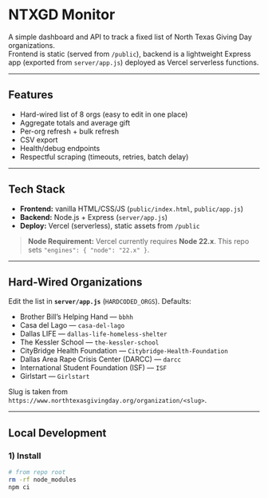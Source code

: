 # NTXGD Monitor

A simple dashboard and API to track a fixed list of North Texas Giving Day organizations.  
Frontend is static (served from `/public`), backend is a lightweight Express app (exported from `server/app.js`) deployed as Vercel serverless functions.

---

## Features

- Hard-wired list of 8 orgs (easy to edit in one place)
- Aggregate totals and average gift
- Per-org refresh + bulk refresh
- CSV export
- Health/debug endpoints
- Respectful scraping (timeouts, retries, batch delay)

---

## Tech Stack

- **Frontend:** vanilla HTML/CSS/JS (`public/index.html`, `public/app.js`)
- **Backend:** Node.js + Express (`server/app.js`)
- **Deploy:** Vercel (serverless), static assets from `/public`

> **Node Requirement:** Vercel currently requires **Node 22.x**. This repo sets `"engines": { "node": "22.x" }`.

---

## Hard-Wired Organizations

Edit the list in **`server/app.js`** (`HARDCODED_ORGS`). Defaults:

- Brother Bill’s Helping Hand — `bbhh`
- Casa del Lago — `casa-del-lago`
- Dallas LIFE — `dallas-life-homeless-shelter`
- The Kessler School — `the-kessler-school`
- CityBridge Health Foundation — `Citybridge-Health-Foundation`
- Dallas Area Rape Crisis Center (DARCC) — `darcc`
- International Student Foundation (ISF) — `ISF`
- Girlstart — `Girlstart`

Slug is taken from `https://www.northtexasgivingday.org/organization/<slug>`.

---

## Local Development

### 1) Install

```bash
# from repo root
rm -rf node_modules
npm ci
